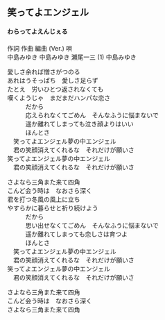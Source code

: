 ## 笑ってよエンジェル
#### わらってよえんじぇる


作詞  作曲  編曲 (Ver.)   唄   
中島みゆき   中島みゆき   瀬尾一三 (1)  中島みゆき   
   
   
愛しさ余れば憎さがつのる   
あれはうそっぱち　愛しさ足らず   
たとえ　労いひとつ返されなくても   
嘆くようじゃ　まだまだハンパな恋さ   
　　　だから   
　　　応えられなくてごめん　そんなふうに悩まないで   
　　　遥か離れてしまっても泣き顔よりはいい   
　　　ほんとさ   
　笑ってよエンジェル夢の中エンジェル   
　君の笑顔消えてくれるな　それだけが願いさ   
笑ってよエンジェル夢の中エンジェル   
　君の笑顔消えてくれるな　それだけが願いさ   
   
さよなら三角また来て四角   
こんど会う時は　なおさら深く   
君を打つ冬風の風上に立ち   
やすらかに暮らせと祈り続けよう   
　　　だから   
　　　思い出せなくてごめん　そんなふうに悩まないで   
　　　遥か離れてしまっても恋しさは育つよ   
　　　ほんとさ   
　笑ってよエンジェル夢の中エンジェル   
　君の笑顔消えてくれるな　それだけが願いさ   
笑ってよエンジェル夢の中エンジェル   
　君の笑顔消えてくれるな　それだけが願いさ   
   
さよなら三角また来て四角   
こんど会う時は　なおさら深く   
さよなら三角また来て四角   